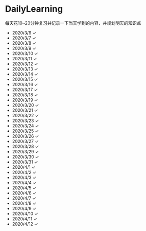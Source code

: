 # DailyLearning
每天花10~20分钟复习并记录一下当天学到的内容，并规划明天的知识点
* 2020/3/6     ✓
* 2020/3/7     ✓
* 2020/3/8     ✓
* 2020/3/9     ✓
* 2020/3/10    ✓
* 2020/3/11    ✓
* 2020/3/12    ✓
* 2020/3/13    ✓
* 2020/3/14    ✓
* 2020/3/15    ✓
* 2020/3/16    ✓
* 2020/3/17    ✓
* 2020/3/18    ✓
* 2020/3/19    ✓
* 2020/3/20    ✓
* 2020/3/21    ✓
* 2020/3/22    ✓
* 2020/3/23    ✓
* 2020/3/24    ✓
* 2020/3/25    ✓
* 2020/3/26    ✓
* 2020/3/27    ✓
* 2020/3/28    ✓
* 2020/3/29    ✓
* 2020/3/30    ✓
* 2020/3/31    ✓
* 2020/4/1    ✓
* 2020/4/2    ✓
* 2020/4/3    ✓
* 2020/4/4    ✓
* 2020/4/5    ✓
* 2020/4/6    ✓
* 2020/4/7    ✓
* 2020/4/8    ✓
* 2020/4/9    ✓
* 2020/4/10    ✓
* 2020/4/11   ✓
* 2020/4/12   ✓

